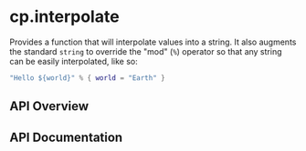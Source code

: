 # cp.interpolate

Provides a function that will interpolate values into a string.
It also augments the standard `string` to override the "mod" (`%`) operator so that
any string can be easily interpolated, like so:

```lua
"Hello ${world}" % { world = "Earth" }
```

## API Overview

## API Documentation

